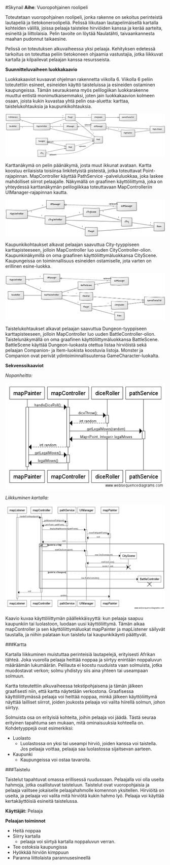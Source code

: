 #Skynail
**Aihe**: Vuoropohjainen roolipeli

Toteutetaan vuoropohjainen roolipeli, jonka rakenne on sekoitus perinteistä lautapeliä ja tietokoneroolipeliä. Pelissä liikutaan lautapelimäisellä kartalla kohteiden välillä, joissa pelaaja taistelee hirviöiden kanssa ja kerää aarteita, esineitä ja liittolaisia. Pelin tavoite on löytää Naulatähti, taivaankannesta maahan pudonnut taikaesine.

Pelissä on toteutuksen alkuvaiheessa yksi pelaaja. Kehityksen edetessä tarkoitus on toteuttaa peliin tietokoneen ohjaamia vastustajia, jotka liikkuvat kartalla ja kilpailevat pelaajan kanssa resursseista.

**Suunnitteluvaiheen luokkakaavio**

Luokkakaaviot kuvaavat ohjelman rakennetta viikolla 6. Viikolla 6 peliin toteutettiin esineet, esineiden käyttö taisteluissa ja esineiden ostaminen kaupungeissa. Tämän seurauksena myös pelilogiikan luokkarakenne muuttui entistä monimutkaisemmaksi, joten jain luokkakaavion kolmeen osaan, joista kukin kuvastaa yhtä pelin osa-aluetta: karttaa, taistelukohtauksia ja kaupunkikohtauksia.

![Viikon 6 luokkakaavio](Luokkakaaviovko6Map.png)

Karttanäkymä on pelin päänäkymä, josta muut ikkunat avataan. Kartta koostuu erilaisista toisiinsa linkitetyistä pisteistä, jotka toteuttavat Point-rajapinnan. MapController käyttää PathService -palveluluokkaa, joka laskee mahdolliset siirrot pelaajalle. Näkymällä on graafinen käyttöliittymä, joka on yhteydessä karttanäkymän pelilogiikkaa toteuttavaan MapControlleriin UIManager-rajapinnan kautta.

![Viikon 6 luokkakaavio](Luokkakaaviovko6City.png)

Kaupunkikohtaukset alkavat pelaajan saavuttua City-tyyppiseen karttapisteeseen, jolloin MapController luo uuden CityController-olion. Kaupunkinäkymillä on oma graafinen käyttöliittymäluokkansa CityScene. Kaupungeissa on toiminnallisuus esineiden ostamiselle, jota varten on erillinen esine-luokka.

![Viikon 6 luokkakaavio](Luokkakaaviovko6Battle.png)

Taistelukohtaukset alkavat pelaajan saavuttua Dungeon-tyyppiseen karttapisteeseen, jolloin MapController luo uuden BattleController-olion. Taistelunäkymällä on oma graafinen käyttöliittymäluokkansa BattleScene. BattleScene käyttää Dungeon-luokasta otettua listaa hirviöistä sekä pelaajan Companion- ja Item-luokista koostuvia listoja. Monster ja Companion ovat perivät ydintoiminnallisuutensa GameCharacter-luokalta.

**Sekvenssikaaviot**

*Nopanheitto:*

![Sekvenssikaavio 1](sekvenssikaavio1.png)

*Liikkuminen kartalla:*

![Sekvenssikaavio 2](sekvenssikaavio2.png)

Kaavio kuvaa käyttöliittymän päällekkäisyyttä: kun pelaaja saapuu kaupunkiin tai luolastoon, luodaan uusi käyttöliittymä. Tämän aikaa mapController ja sen käyttöliittymäluokat mapPainter ja mapListener säilyvät taustalla, ja niihin palataan kun taistelu tai kaupunkikäynti päättyvät.


###Kartta

Kartalla liikkuminen muistuttaa perinteisiä lautapelejä, erityisesti Afrikan tähteä. Joka vuorolla pelaaja heittää noppaa ja siirtyy enintään noppaluvun määräämän lukumäärän. Pelilauta ei koostu ruuduista vaan solmuista, jotka muodostavat verkon; solmu yhdistyy siis aina yhteen tai useampaan solmuun. 

Kartta toteutettiin alkuvaiheessa tekstipohjaisena ja tämän jälkeen graafisesti niin, että kartta näytetään verkostona. Graafisessa käyttöliittymässä pelaaja voi heittää noppaa, minkä jälkeen käyttöliittymä näyttää lailliset siirrot, joiden joukosta pelaaja voi valita hiirellä solmun, johon siirtyy. 

Solmuista osa on erityisiä kohteita, joihin pelaaja voi jäädä. Tästä seuraa erityinen tapahtuma sen mukaan, mitä ominaisuuksia kohteella on. Kohdetyyppejä ovat esimerkiksi:

* Luolasto
	* Luolastossa on yksi tai useampi hirviö, joiden kanssa voi taistella. Jos pelaaja voittaa, pelaaja saa luolastossa sijaitsevan aarteen.
* Kaupunki
	* Kaupungeissa voi ostaa tavaroita.


###Taistelu

Taistelut tapahtuvat omassa erillisessä ruudussaan. Pelaajalla voi olla useita hahmoja, jotka osallistuvat taisteluun. Taistelut ovat vuoropohjaisia ja pelaaja valitsee jokaiselle pelaajahahmolle komennon yksitellen. Hirviöitä on useita, ja pelaaja voi valita mitä hirviötä kukin hahmo lyö. Pelaaja voi käyttää kertakäyttöisiä esineitä taistelussa.

**Käyttäjät:** Pelaaja

**Pelaajan toiminnot**

* Heitä noppaa
* Siirry kartalla
	* pelaaja voi siirtyä kartalla noppaluvun verran.
* Tee ostoksia kaupungissa
* Hyökkää hirviön kimppuun
* Paranna liittolaista parannusesineellä
